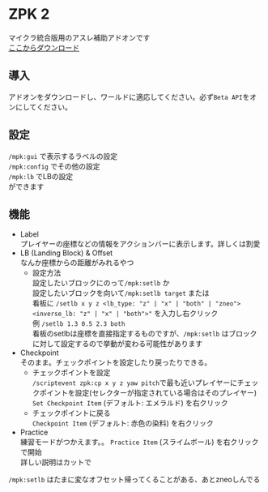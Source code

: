 # ZPK 2

マイクラ統合版用のアスレ補助アドオンです  
[ここからダウンロード](https://github.com/mihiro13/ZPK_2/releases/latest)

## 導入

アドオンをダウンロードし、ワールドに適応してください。必ず`Beta API`をオンにしてください。

## 設定

`/mpk:gui` で表示するラベルの設定  
`/mpk:config` でその他の設定  
`/mpk:lb` でLBの設定  
ができます

## 機能

- Label  
プレイヤーの座標などの情報をアクションバーに表示します。詳しくは割愛  
- LB (Landing Block) & Offset  
なんか座標からの距離がみれるやつ  
    - 設定方法  
    設定したいブロックにのって`/mpk:setlb` か  
    設定したいブロックを向いて`/mpk:setlb target` または  
    看板に `/setlb x y z <lb_type: "z" | "x" | "both" | "zneo"> <inverse_lb: "z" | "x" | "both">"` を入力し右クリック  
    例  `/setlb 1.3 0.5 2.3 both`  
    看板のsetlbは座標を直接指定するものですが、`/mpk:setlb` はブロックに対して設定するので挙動が変わる可能性があります
- Checkpoint  
そのまま。チェックポイントを設定したり戻ったりできる。  
    - チェックポイントを設定  
    `/scriptevent zpk:cp x y z yaw pitch`で最も近いプレイヤーにチェックポイントを設定(セレクターが指定されている場合はそのプレイヤー)  
    `Set Checkpoint Item` (デフォルト: エメラルド) を右クリック
    - チェックポイントに戻る  
    `Checkpoint Item` (デフォルト: 赤色の染料) を右クリック
- Practice  
練習モードがつかえます。。
`Practice Item` (スライムボール) を右クリックで開始  
詳しい説明はカットで

`/mpk:setlb` はたまに変なオフセット帰ってくることがある、あとzneoしんでる